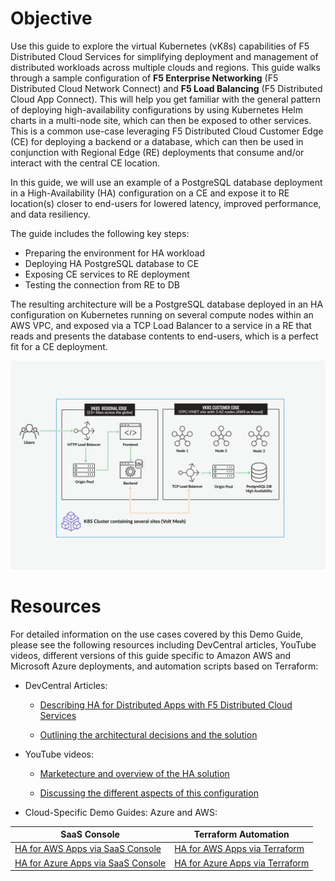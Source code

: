 # Objective

Use this guide to explore the virtual Kubernetes (vK8s) capabilities of F5 Distributed Cloud Services for simplifying deployment and management of distributed workloads across multiple clouds and regions. This guide walks through a sample configuration of **F5 Enterprise Networking** (F5 Distributed Cloud Network Connect) and **F5 Load Balancing** (F5 Distributed Cloud App Connect). This will help you get familiar with the general pattern of deploying high-availability configurations by using Kubernetes Helm charts in a multi-node site, which can then be exposed to other services. This is a common use-case leveraging F5 Distributed Cloud Customer Edge (CE) for deploying a backend or a database, which can then be used in conjunction with Regional Edge (RE) deployments that consume and/or interact with the central CE location.

In this guide, we will use an example of a PostgreSQL database deployment in a High-Availability (HA) configuration on a CE and expose it to RE location(s) closer to end-users for lowered latency, improved performance, and data resiliency. 

The guide includes the following key steps:

- Preparing the environment for HA workload
- Deploying HA PostgreSQL database to CE
- Exposing CE services to RE deployment
- Testing the connection from RE to DB

The resulting architecture will be a PostgreSQL database deployed in an HA configuration on Kubernetes running on several compute nodes within an AWS VPC, and exposed via a TCP Load Balancer to a service in a RE that reads and presents the database contents to end-users, which is a perfect fit for a CE deployment.

![Diagram](assets/diagram1-1.png)

# Resources

For detailed information on the use cases covered by this Demo Guide, please see the following resources including DevCentral articles, YouTube videos, different versions of this guide specific to Amazon AWS and Microsoft Azure deployments, and automation scripts based on Terraform:

- DevCentral Articles: 

  - [Describing HA for Distributed Apps with F5 Distributed Cloud Services](https://community.f5.com/t5/technical-articles/demo-guide-ha-for-distributed-apps-with-f5-distributed-cloud/ta-p/316759)

  - [Outlining the architectural decisions and the solution](https://community.f5.com/t5/technical-articles/deploy-high-availability-and-latency-sensitive-workloads-with-f5/ta-p/309740) 

- YouTube videos:

  - [Marketecture and overview of the HA solution](https://www.youtube.com/watch?v=EA4RYZGMlLA)

  - [Discussing the different aspects of this configuration](https://www.youtube.com/watch?v=gGlsbVGjk50&t=0s)

- Cloud-Specific Demo Guides: Azure and AWS: 

| SaaS Console | Terraform Automation |
|--------------|----------------------|
| [HA for AWS Apps via SaaS Console](https://github.com/f5devcentral/xchaawsdemoguide) | [HA for AWS Apps via Terraform](https://github.com/f5devcentral/xchaawsdemoguide/tree/main/terraform) |
| [HA for Azure Apps via SaaS Console](https://github.com/f5devcentral/xchaazdemoguide) | [HA for Azure Apps via Terraform](https://github.com/f5devcentral/xchaazdemoguide/tree/main/terraform) |
